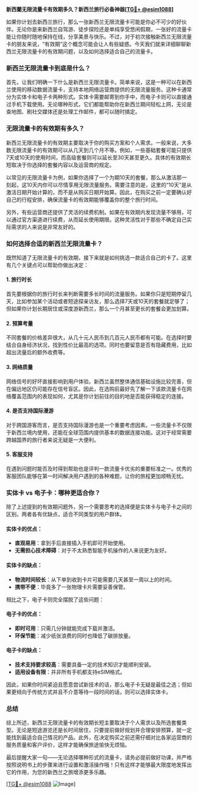 **新西蘭无限流量卡有效期多久？新西兰旅行必备神器[[TG💪+ @esim1088](https://t.me/s/esim1088)]**

如果你计划去新西兰旅行，那么一张新西兰无限流量卡可能是你必不可少的好伙伴。无论你是来新西兰自驾游、徒步探险还是单纯享受悠闲假期，一张好的流量卡能让你随时随地保持在线，分享美景与快乐。不过，对于初次接触新西兰无限流量卡的朋友来说，“有效期”这个概念可能会让人有些疑惑。今天我们就来详细聊聊新西兰无限流量卡的有效期问题，以及如何选择适合自己的流量卡。

### 新西兰无限流量卡到底是什么？

首先，让我们明确一下什么是新西兰无限流量卡。简单来说，这是一种可以在新西兰使用的移动数据流量卡，支持本地网络运营商提供的无限流量服务。这种卡通常分为实体卡和电子卡两种形式。实体卡需要邮寄到你手中，而电子卡则可以直接通过手机下载使用。无论哪种形式，它们都能帮助你在新西兰期间轻松上网，无论是查地图、刷社交媒体还是处理工作邮件，都可以随时搞定。

### 无限流量卡的有效期有多久？

新西兰无限流量卡的有效期主要取决于你的购买方案和个人需求。一般来说，大多数无限流量卡的有效期可以从几天到几个月不等。例如，一些基础套餐可能只提供7天或10天的使用时间，而高级套餐则可以延长至30天甚至更久。具体的有效期长短取决于你选择的套餐内容以及运营商的规定。

以常见的无限流量卡为例，如果你选择了一个为期10天的套餐，那么从激活那一刻起，这10天内你可以尽情享用无限流量服务。需要注意的是，这里的“10天”是从激活日期开始计算的，而不是从购买日期开始算。因此，在购买之前一定要确认好自己的行程安排，确保流量卡的有效期能够覆盖你的整个旅行时间。

另外，有些运营商还提供了灵活的续费机制。如果在有效期内发现流量不够用，可以通过官方渠道进行续费，从而延长使用期限。这种灵活性对于那些不确定自己实际需求的人来说是非常友好的。

### 如何选择合适的新西兰无限流量卡？

既然知道了无限流量卡的有效期，接下来就是如何挑选一款适合自己的卡了。这里有几个关键点可以帮助你做出决定：

#### 1. **旅行时长**
   首先要根据你的旅行时长来判断需要多长时间的流量服务。如果你只是短期停留几天，比如参加某个活动或者短途探亲访友，那么选择7天或10天的套餐就足够了；但如果你计划长期居住或深度游新西兰，那么一个月甚至更长的套餐会更加划算。

#### 2. **预算考量**
   不同套餐的价格差异很大，从几十元人民币到几百元人民币都有可能。在选择时要结合自身经济状况，找到性价比最高的选项。同时也要留意是否有隐藏费用，比如超出流量后的额外收费等。

#### 3. **网络质量**
   网络信号的好坏直接影响到用户体验。新西兰虽然整体通信基础设施比较完善，但在偏远地区仍可能存在信号盲区。因此，在选购前最好先了解一下该款流量卡在网络覆盖范围内的表现如何，尤其是你计划前往的目的地是否能获得稳定的连接。

#### 4. **是否支持国际漫游**
   对于跨国游客而言，是否支持国际漫游也是一个重要考虑因素。一些流量卡不仅限于新西兰境内使用，还能在全球范围内提供基本的数据连接功能。这对于经常需要跨越国界的旅行者来说无疑是一大便利。

#### 5. **客服支持**
   在遇到问题时能否及时得到帮助也是评判一款流量卡优劣的重要标准之一。优秀的客服团队能够在第一时间解决用户遇到的各种难题，让你的旅程更加顺畅无忧。

### 实体卡 vs 电子卡：哪种更适合你？

除了上述提到的有效期问题外，另一个需要思考的选择便是实体卡与电子卡之间的区别。两者各有优缺点，适合不同类型的用户群体。

#### 实体卡的优点：
- **直观易用**：拿到手后直接插入手机即可开始使用。
- **无需担心技术障碍**：对于不太熟悉智能手机操作的人来说更为友好。
  
#### 实体卡的缺点：
- **物流时间较长**：从下单到收到卡片可能需要几天甚至一周以上的时间。
- **携带不便**：毕竟多了一张物理卡片需要妥善保管。

相比之下，电子卡则完全摆脱了这些问题：

#### 电子卡的优点：
- **即时可用**：只需几分钟就能完成下载并激活。
- **环保节能**：减少纸张浪费的同时也降低了碳排放量。
  
#### 电子卡的缺点：
- **技术支持要求较高**：需要具备一定的技术知识才能顺利安装。
- **适用设备有限**：并非所有手机都支持eSIM格式。

因此，如果你时间紧迫且愿意尝试新技术的话，那么电子卡无疑是最佳之选；但如果更倾向于传统方式并且不介意等待一段时间的话，则可以选择实体卡。

### 总结

综上所述，新西兰无限流量卡的有效期长短主要取决于个人需求以及所选套餐类型。无论是短途游览还是长时间居住，只要提前做好规划并合理安排预算，就一定能找到最适合自己情况的产品。此外，在决定购买之前还需仔细对比各家运营商的服务质量和客户评价，这样才能确保旅途愉快无烦恼。

最后提醒大家一句——无论选择哪种形式的流量卡，请务必提前做好功课，并严格按照说明书上的步骤来进行设置和激活操作哦！只有这样才能够最大限度地发挥出它的作用，为您的新西兰之旅增添更多乐趣。

[[TG💪+ @esim1088](https://t.me/s/esim1088) ![Image](https://i.postimg.cc/4NQfJmqS/Snipaste-2025-05-13-00-14-12.png)]